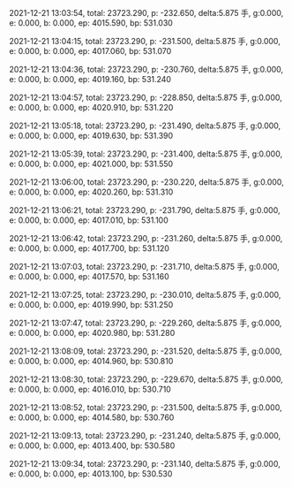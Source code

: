 2021-12-21 13:03:54, total: 23723.290, p: -232.650, delta:5.875 手, g:0.000, e: 0.000, b: 0.000, ep: 4015.590, bp: 531.030

2021-12-21 13:04:15, total: 23723.290, p: -231.500, delta:5.875 手, g:0.000, e: 0.000, b: 0.000, ep: 4017.060, bp: 531.070

2021-12-21 13:04:36, total: 23723.290, p: -230.760, delta:5.875 手, g:0.000, e: 0.000, b: 0.000, ep: 4019.160, bp: 531.240

2021-12-21 13:04:57, total: 23723.290, p: -228.850, delta:5.875 手, g:0.000, e: 0.000, b: 0.000, ep: 4020.910, bp: 531.220

2021-12-21 13:05:18, total: 23723.290, p: -231.490, delta:5.875 手, g:0.000, e: 0.000, b: 0.000, ep: 4019.630, bp: 531.390

2021-12-21 13:05:39, total: 23723.290, p: -231.400, delta:5.875 手, g:0.000, e: 0.000, b: 0.000, ep: 4021.000, bp: 531.550

2021-12-21 13:06:00, total: 23723.290, p: -230.220, delta:5.875 手, g:0.000, e: 0.000, b: 0.000, ep: 4020.260, bp: 531.310

2021-12-21 13:06:21, total: 23723.290, p: -231.790, delta:5.875 手, g:0.000, e: 0.000, b: 0.000, ep: 4017.010, bp: 531.100

2021-12-21 13:06:42, total: 23723.290, p: -231.260, delta:5.875 手, g:0.000, e: 0.000, b: 0.000, ep: 4017.700, bp: 531.120

2021-12-21 13:07:03, total: 23723.290, p: -231.710, delta:5.875 手, g:0.000, e: 0.000, b: 0.000, ep: 4017.570, bp: 531.160

2021-12-21 13:07:25, total: 23723.290, p: -230.010, delta:5.875 手, g:0.000, e: 0.000, b: 0.000, ep: 4019.990, bp: 531.250

2021-12-21 13:07:47, total: 23723.290, p: -229.260, delta:5.875 手, g:0.000, e: 0.000, b: 0.000, ep: 4020.980, bp: 531.280

2021-12-21 13:08:09, total: 23723.290, p: -231.520, delta:5.875 手, g:0.000, e: 0.000, b: 0.000, ep: 4014.960, bp: 530.810

2021-12-21 13:08:30, total: 23723.290, p: -229.670, delta:5.875 手, g:0.000, e: 0.000, b: 0.000, ep: 4016.010, bp: 530.710

2021-12-21 13:08:52, total: 23723.290, p: -231.500, delta:5.875 手, g:0.000, e: 0.000, b: 0.000, ep: 4014.580, bp: 530.760

2021-12-21 13:09:13, total: 23723.290, p: -231.240, delta:5.875 手, g:0.000, e: 0.000, b: 0.000, ep: 4013.400, bp: 530.580

2021-12-21 13:09:34, total: 23723.290, p: -231.140, delta:5.875 手, g:0.000, e: 0.000, b: 0.000, ep: 4013.100, bp: 530.530